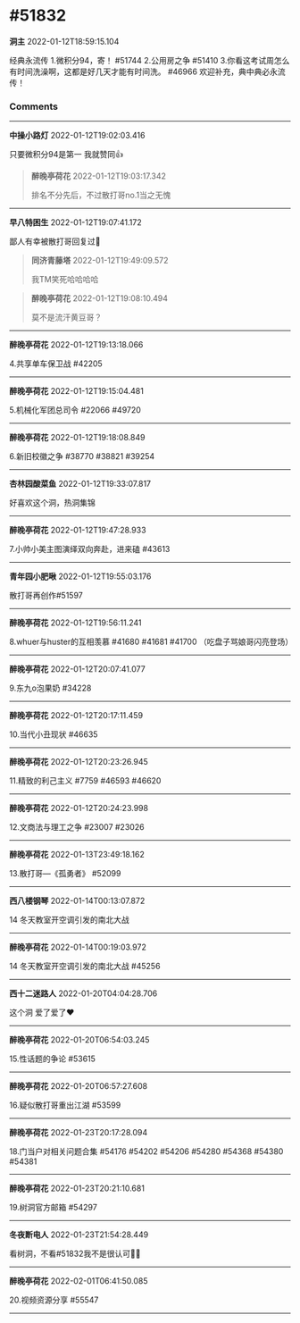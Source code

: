 # #51832

**洞主** 2022-01-12T18:59:15.104

经典永流传
1.微积分94，寄！ #51744
2.公用房之争 #51410
3.你看这考试周怎么有时间洗澡啊，这都是好几天才能有时间洗。 #46966
欢迎补充，典中典必永流传！

### Comments

---

**中操小路灯** 2022-01-12T19:02:03.416

只要微积分94是第一 我就赞同👍

> **醉晚亭荷花** 2022-01-12T19:03:17.342
> 
> 排名不分先后，不过散打哥no.1当之无愧


---

**早八特困生** 2022-01-12T19:07:41.172

鄙人有幸被散打哥回复过🤕

> **同济青藤塔** 2022-01-12T19:49:09.572
> 
> 我TM笑死哈哈哈哈


> **醉晚亭荷花** 2022-01-12T19:08:10.494
> 
> 莫不是流汗黄豆哥？


---

**醉晚亭荷花** 2022-01-12T19:13:18.066

4.共享单车保卫战 #42205

---

**醉晚亭荷花** 2022-01-12T19:15:04.481

5.机械化军团总司令 #22066 #49720

---

**醉晚亭荷花** 2022-01-12T19:18:08.849

6.新旧校徽之争 #38770 #38821 #39254

---

**杏林园酸菜鱼** 2022-01-12T19:33:07.817

好喜欢这个洞，热洞集锦

---

**醉晚亭荷花** 2022-01-12T19:47:28.933

7.小帅小美主图演绎双向奔赴，进来磕 #43613

---

**青年园小肥啾** 2022-01-12T19:55:03.176

散打哥再创作#51597

---

**醉晚亭荷花** 2022-01-12T19:56:11.241

8.whuer与huster的互相羡慕 #41680 #41681 #41700 
（吃盘子骂娘哥闪亮登场）

---

**醉晚亭荷花** 2022-01-12T20:07:41.077

9.东九o泡果奶 #34228

---

**醉晚亭荷花** 2022-01-12T20:17:11.459

10.当代小丑现状 #46635

---

**醉晚亭荷花** 2022-01-12T20:23:26.945

11.精致的利己主义 #7759 #46593 #46620

---

**醉晚亭荷花** 2022-01-12T20:24:23.998

12.文商法与理工之争 #23007 #23026

---

**醉晚亭荷花** 2022-01-13T23:49:18.162

13.散打哥—《孤勇者》 #52099

---

**西八楼钢琴** 2022-01-14T00:13:07.872

14 冬天教室开空调引发的南北大战

---

**醉晚亭荷花** 2022-01-14T00:19:03.972

14 冬天教室开空调引发的南北大战 #45256

---

**西十二迷路人** 2022-01-20T04:04:28.706

这个洞 爱了爱了❤️

---

**醉晚亭荷花** 2022-01-20T06:54:03.245

15.性话题的争论 #53615

---

**醉晚亭荷花** 2022-01-20T06:57:27.608

16.疑似散打哥重出江湖 #53599

---

**醉晚亭荷花** 2022-01-23T20:17:28.094

18.门当户对相关问题合集 #54176 #54202 #54206 #54280 #54368 #54380 #54381

---

**醉晚亭荷花** 2022-01-23T20:21:10.681

19.树洞官方邮箱 #54297

---

**冬夜断电人** 2022-01-23T21:54:28.449

看树洞，不看#51832我不是很认可🤗🤗

---

**醉晚亭荷花** 2022-02-01T06:41:50.085

20.视频资源分享 #55547

---

